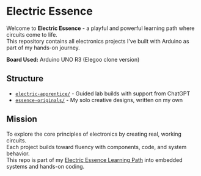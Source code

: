 # Electric Essence

Welcome to **Electric Essence** - a playful and powerful learning path where circuits come to life.<br>
This repository contains all electronics projects I've built with Arduino as part of my hands-on journey.

**Board Used:** Arduino UNO R3 (Elegoo clone version)

## Structure

- [`electric-apprentice/`](./electric-apprentice/) - Guided lab builds with support from ChatGPT
- [`essence-originals/`](./essence-originals/) - My solo creative designs, written on my own

## Mission

To explore the core principles of electronics by creating real, working circuits.<br>
Each project builds toward fluency with components, code, and system behavior.<br>
This repo is part of my [Electric Essence Learning Path](https://github.com/Feuermelda/electric-essence.git) into embedded systems and hands-on coding.

